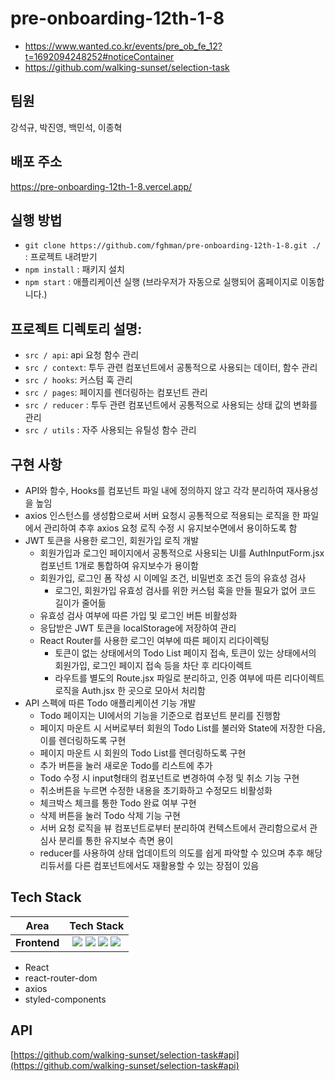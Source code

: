 # pre-onboarding-12th-1-8
- https://www.wanted.co.kr/events/pre_ob_fe_12?t=1692094248252#noticeContainer <br />
- https://github.com/walking-sunset/selection-task

## 팀원
강석규, 박진영, 백민석, 이종혁

## 배포 주소
https://pre-onboarding-12th-1-8.vercel.app/

## 실행 방법
- `git clone https://github.com/fghman/pre-onboarding-12th-1-8.git ./` : 프로젝트 내려받기
- `npm install` : 패키지 설치
- `npm start` : 애플리케이션 실행 (브라우저가 자동으로 실행되어 홈페이지로 이동합니다.)

## 프로젝트 디렉토리 설명:
- `src / api`: api 요청 함수 관리
- `src / context`: 투두 관련 컴포넌트에서 공통적으로 사용되는 데이터, 함수 관리
- `src / hooks`: 커스텀 훅 관리
- `src / pages`: 페이지를 렌더링하는 컴포넌트 관리
- `src / reducer` : 투두 관련 컴포넌트에서 공통적으로 사용되는 상태 값의 변화를 관리
- `src / utils` : 자주 사용되는 유틸성 함수 관리

## 구현 사항
- API와 함수, Hooks를 컴포넌트 파일 내에 정의하지 않고 각각 분리하여 재사용성을 높임
- axios 인스턴스를 생성함으로써 서버 요청시 공통적으로 적용되는 로직을 한 파일에서 관리하여 추후 axios 요청 로직 수정 시 유지보수면에서 용이하도록 함
- JWT 토큰을 사용한 로그인, 회원가입 로직 개발
  - 회원가입과 로그인 페이지에서 공통적으로 사용되는 UI를 AuthInputForm.jsx 컴포넌트 1개로 통합하여 유지보수가 용이함
  - 회원가입, 로그인 폼 작성 시 이메일 조건, 비밀번호 조건 등의 유효성 검사
    - 로그인, 회원가입 유효성 검사를 위한 커스텀 훅을 만들 필요가 없어 코드 길이가 줄어듦
  - 유효성 검사 여부에 따른 가입 및 로그인 버튼 비활성화
  - 응답받은 JWT 토큰을 localStorage에 저장하여 관리
  - React Router를 사용한 로그인 여부에 따른 페이지 리다이렉팅
    - 토큰이 없는 상태에서의 Todo List 페이지 접속, 토큰이 있는 상태에서의 회원가입, 로그인 페이지 접속 등을 차단 후 리다이렉트
    - 라우트를 별도의 Route.jsx 파일로 분리하고, 인증 여부에 따른 리다이렉트 로직을 Auth.jsx 한 곳으로 모아서 처리함
- API 스펙에 따른 Todo 애플리케이션 기능 개발
  - Todo 페이지는 UI에서의 기능을 기준으로 컴포넌트 분리를 진행함
  - 페이지 마운트 시 서버로부터 회원의 Todo List를 불러와 State에 저장한 다음, 이를 렌더링하도록 구현
  - 페이지 마운트 시 회원의 Todo List를 렌더링하도록 구현
  - 추가 버튼을 눌러 새로운 Todo를 리스트에 추가
  - Todo 수정 시 input형태의 컴포넌트로 변경하여 수정 및 취소 기능 구현
  - 취소버튼을 누르면 수정한 내용을 초기화하고 수정모드 비활성화
  - 체크박스 체크를 통한 Todo 완료 여부 구현
  - 삭제 버튼을 눌러 Todo 삭제 기능 구현
  - 서버 요청 로직을 뷰 컴포넌트로부터 분리하여 컨텍스트에서 관리함으로서 관심사 분리를 통한 유지보수 측면 용이
  - reducer를 사용하여 상태 업데이트의 의도를 쉽게 파악할 수 있으며 추후 해당 리듀서를 다른 컴포넌트에서도 재활용할 수 있는 장점이 있음
 
## Tech Stack

<div>
  
Area| Tech Stack|
:--------:|:------------------------------:|
**Frontend** | <img src="https://img.shields.io/badge/react-61DAFB?style=for-the-badge&logo=react&logoColor=black"> <img src="https://img.shields.io/badge/React Router-CA4245.svg?&style=for-the-badge&logo=reactrouter&logoColor=white"> <img src="https://img.shields.io/badge/Axios-5A29E4.svg?&style=for-the-badge&logo=axios&logoColor=white"> <img src="https://img.shields.io/badge/styledcomponents-DB7093.svg?&style=for-the-badge&logo=styledcomponents&logoColor=white">
</div>

- React
- react-router-dom
- axios
- styled-components

## API

[https://github.com/walking-sunset/selection-task#api](https://github.com/walking-sunset/selection-task#api)


